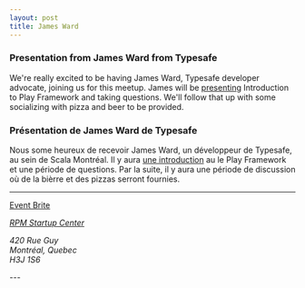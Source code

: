 ```yaml
---
layout: post
title: James Ward
---
```


### Presentation from James Ward from Typesafe

We're really excited to be having James Ward, Typesafe developer advocate, joining us for this meetup. James will be <a href="http://www.jamesward.com/presos">presenting</a> Introduction to Play Framework and taking questions.  We'll follow that up with some socializing with pizza and beer to be provided.

### Présentation de James Ward de Typesafe

Nous some heureux de recevoir James Ward, un développeur de Typesafe, au sein de Scala Montréal. Il y aura <a href="http://www.jamesward.com/presos">une introduction</a> au le Play Framework et une période de questions. Par la suite, il y aura une période de discussion où de la bièrre et des pizzas serront fournies.

---
<a href="http://scala-montreal-march.eventbrite.ca">Event Brite</a>

<address>
  <div class="vcard">
		<p class="fn"><a class="url" href="http://rpm.startupcentre.ca/">RPM Startup Center</a></p>
		<p class="adr">
			<span class="street-address">420 Rue Guy</span><br>
			<span class="region">Montréal, Quebec</span><br>
		<span class="postal-code">H3J 1S6</span><br>
		</p>
	</div>
</address>
---
